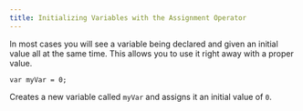 ```yaml
---
title: Initializing Variables with the Assignment Operator
---
```

In most cases you will see a variable being declared and given an initial value all at the same time. This allows you to use it right away with a proper value.

    var myVar = 0;

Creates a new variable called `myVar` and assigns it an initial value of `0`.
